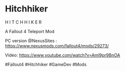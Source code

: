 # Hitchhiker

H I T C H H I K E R

A Fallout 4 Teleport Mod

PC version @NexusSites : 
https://www.nexusmods.com/fallout4/mods/29273/

Video:
https://www.youtube.com/watch?v=Aml9pr9BnOA

#Fallout4 #Hitchhiker #GameDev #Mods
